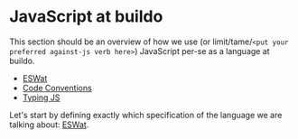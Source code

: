 # JavaScript at buildo

This section should be an overview of how we use (or limit/tame/`<put your preferred against-js verb here>`) JavaScript per-se as a language at buildo.

- [ESWat](./javascript/1.eswat.md)
- [Code Conventions](./javascript/2.code_conventions_and_linting.md)
- [Typing JS](./javascript/typing_js.md)

Let's start by defining exactly which specification of the language we are talking about: [ESWat](./javascript/1.eswat.md).

